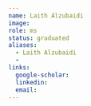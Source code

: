 ```yaml
---
name: Laith Alzubaidi
image: 
role: ms
status: graduated
aliases:
  - Laith Alzubaidi
  - 
links:
  google-scholar: 
  linkedin: 
  email: 
---
```





